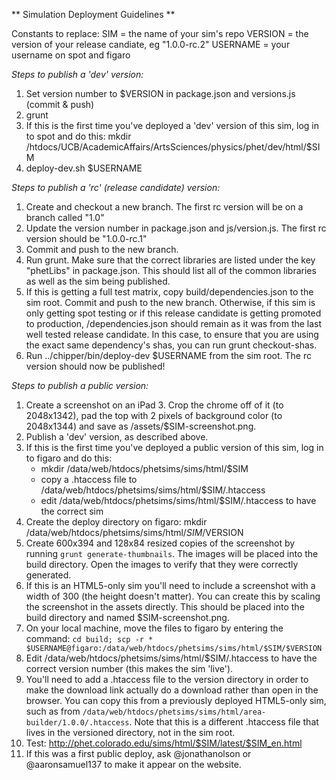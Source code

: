 
** Simulation Deployment Guidelines **

Constants to replace:
SIM = the name of your sim's repo
VERSION = the version of your release candiate, eg "1.0.0-rc.2"
USERNAME = your username on spot and figaro

*Steps to publish a 'dev' version:*

1. Set version number to $VERSION in package.json and versions.js (commit & push)
2. grunt
3. If this is the first time you've deployed a 'dev' version of this sim, log in to spot and do this:
mkdir /htdocs/UCB/AcademicAffairs/ArtsSciences/physics/phet/dev/html/$SIM
4. deploy-dev.sh $USERNAME

*Steps to publish a 'rc' (release candidate) version:*

1. Create and checkout a new branch. The first rc version will be on a branch called "1.0"
2. Update the version number in package.json and js/version.js. The first rc version should be "1.0.0-rc.1"
3. Commit and push to the new branch.
4. Run grunt. Make sure that the correct libraries are listed under the key "phetLibs" in package.json. This should list
   all of the common libraries as well as the sim being published.
5. If this is getting a full test matrix, copy build/dependencies.json to the sim root. Commit and push to the new branch.
   Otherwise, if this sim is only getting spot testing or if this release candidate is getting promoted to production,
   /dependencies.json should remain as it was from the last well tested release candidate. In this case, to ensure that
   you are using the exact same dependency's shas, you can run grunt checkout-shas.
6. Run ../chipper/bin/deploy-dev $USERNAME from the sim root. The rc version should now be published!

*Steps to publish a public version:*

1. Create a screenshot on an iPad 3. Crop the chrome off of it (to 2048x1342), pad the top with 2 pixels of background
   color (to 2048x1344) and save as /assets/$SIM-screenshot.png.
2. Publish a 'dev' version, as described above.
3. If this is the first time you've deployed a public version of this sim, log in to figaro and do this:
   + mkdir /data/web/htdocs/phetsims/sims/html/$SIM
   + copy a .htaccess file to /data/web/htdocs/phetsims/sims/html/$SIM/.htaccess
   + edit /data/web/htdocs/phetsims/sims/html/$SIM/.htaccess to have the correct sim
4. Create the deploy directory on figaro:
mkdir /data/web/htdocs/phetsims/sims/html/$SIM/$VERSION
5. Create 600x394 and 128x84 resized copies of the screenshot by running ```grunt generate-thumbnails```.  The images
will be placed into the build directory.  Open the images to verify that they were correctly generated.
6. If this is an HTML5-only sim you'll need to include a screenshot with a width of 300 (the height doesn't matter).
 You can create this by scaling the screenshot in the assets directly.  This should be placed into the build directory
 and named $SIM-screenshot.png.
7. On your local machine, move the files to figaro by entering the command:
```cd build; scp -r * $USERNAME@figaro:/data/web/htdocs/phetsims/sims/html/$SIM/$VERSION```
8. Edit /data/web/htdocs/phetsims/sims/html/$SIM/.htaccess to have the correct version number (this makes the sim
'live').
9. You'll need to add a .htaccess file to the version directory in order to make the download link actually do a download rather than open in the browser. You can copy this from a previously deployed HTML5-only sim, such as from ```/data/web/htdocs/phetsims/sims/html/area-builder/1.0.0/.htaccess```.  Note that this is a different .htaccess file that lives in the versioned directory, not in the sim root.
10. Test: http://phet.colorado.edu/sims/html/$SIM/latest/$SIM_en.html
11. If this was a first public deploy, ask @jonathanolson or @aaronsamuel137 to make it appear on the website.
